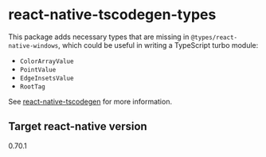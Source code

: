 # react-native-tscodegen-types

This package adds necessary types that are missing in `@types/react-native-windows`, which could be useful in writing a TypeScript turbo module:

- `ColorArrayValue`
- `PointValue`
- `EdgeInsetsValue`
- `RootTag`

See [react-native-tscodegen](https://www.npmjs.com/package/react-native-tscodegen) for more information.

## Target react-native version

0.70.1
